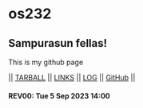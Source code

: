 # os232
## Sampurasun fellas!
This is my github page

|| [TARBALL](https://os.vlsm.org/Log/ilhamelhamdi.tar.bz2.txt) || [LINKS](LINKS/) || [LOG](TXT/mylog.txt) || [GitHub](https://github.com/cbkadal/os232/) ||

#### REV00: Tue 5 Sep 2023 14:00
